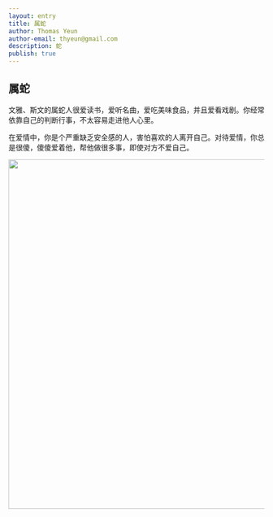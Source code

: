 ```yaml
---
layout: entry
title: 属蛇
author: Thomas Yeun
author-email: thyeun@gmail.com
description: 蛇 
publish: true
---
```



## 属蛇

文雅、斯文的属蛇人很爱读书，爱听名曲，爱吃美味食品，并且爱看戏剧。你经常依靠自己的判断行事，不太容易走进他人心里。

在爱情中，你是个严重缺乏安全感的人，害怕喜欢的人离开自己。对待爱情，你总是很傻，傻傻爱着他，帮他做很多事，即使对方不爱自己。

<img src="/home/thyeun/Documents/Projects/thyeun.github.com/images/2020-02-01/snake.jpg" style="margin: 0 auto; width: 688px;" />